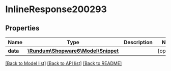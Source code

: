 # InlineResponse200293

## Properties
Name | Type | Description | Notes
------------ | ------------- | ------------- | -------------
**data** | [**\Rundum\Shopware6\Model\Snippet**](Snippet.md) |  | [optional] 

[[Back to Model list]](../../README.md#documentation-for-models) [[Back to API list]](../../README.md#documentation-for-api-endpoints) [[Back to README]](../../README.md)

